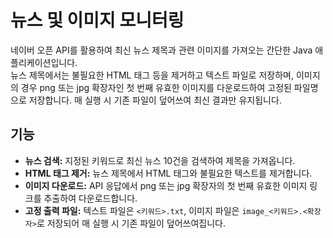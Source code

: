 # 뉴스 및 이미지 모니터링

네이버 오픈 API를 활용하여 최신 뉴스 제목과 관련 이미지를 가져오는 간단한 Java 애플리케이션입니다.  
뉴스 제목에서는 불필요한 HTML 태그 등을 제거하고 텍스트 파일로 저장하며, 이미지의 경우 png 또는 jpg 확장자인 첫 번째 유효한 이미지를 다운로드하여 고정된 파일명으로 저장합니다. 매 실행 시 기존 파일이 덮어쓰여 최신 결과만 유지됩니다.  

## 기능

- **뉴스 검색:** 지정된 키워드로 최신 뉴스 10건을 검색하여 제목을 가져옵니다.
- **HTML 태그 제거:** 뉴스 제목에서 HTML 태그와 불필요한 텍스트를 제거합니다.
- **이미지 다운로드:** API 응답에서 png 또는 jpg 확장자의 첫 번째 유효한 이미지 링크를 추출하여 다운로드합니다.
- **고정 출력 파일:** 텍스트 파일은 `<키워드>.txt`, 이미지 파일은 `image_<키워드>.<확장자>`로 저장되어 매 실행 시 기존 파일이 덮어쓰여집니다.

